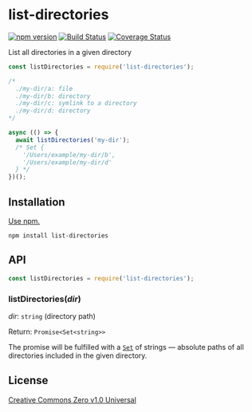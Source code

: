# list-directories

[![npm version](https://img.shields.io/npm/v/list-directories.svg)](https://www.npmjs.com/package/list-directories)
[![Build Status](https://travis-ci.org/shinnn/list-directories.svg?branch=master)](https://travis-ci.org/shinnn/list-directories)
[![Coverage Status](https://img.shields.io/coveralls/shinnn/list-directories.svg)](https://coveralls.io/github/shinnn/list-directories?branch=master)

List all directories in a given directory

```javascript
const listDirectories = require('list-directories');

/*
  ./my-dir/a: file
  ./my-dir/b: directory
  ./my-dir/c: symlink to a directory
  ./my-dir/d: directory
*/

async (() => {
  await listDirectories('my-dir');
  /* Set {
    '/Users/example/my-dir/b',
    '/Users/example/my-dir/d'
  } */
})();
```

## Installation

[Use npm.](https://docs.npmjs.com/cli/install)

```
npm install list-directories
```

## API

```javascript
const listDirectories = require('list-directories');
```

### listDirectories(*dir*)

*dir*: `string` (directory path)  
<!-- *options*: `Object` ([`readdir-sorted`](https://github.com/shinnn/readdir-sorted) options)  -->
Return: `Promise<Set<string>>`

The promise will be fulfilled with a [`Set`](https://developer.mozilla.org/docs/Web/JavaScript/Reference/Global_Objects/Set) of strings — absolute paths of all directories included in the given directory.

<!--
Options are directly passed to the underlying [`readdir-sorted`](https://github.com/shinnn/readdir-sorted#readdirsortedpath--options) to control the order of results.

```javascript
listDirectories('/dirs').then(files => {
  const iterator = files.keys();

  iterator.next().value; //=> '/dirs/10'
  iterator.next().value; //=> '/dirs/2a'
  iterator.next().value; //=> '/dirs/2A'
});

listDirectories('/dirs', {
  numeric: true,
  caseFirst: 'upper'
}).then(files => {
  const iterator = files.keys();

  iterator.next().value; //=> '/dirs/2A'
  iterator.next().value; //=> '/dirs/2a'
  iterator.next().value; //=> '/dirs/10'
});
```
-->
## License

[Creative Commons Zero v1.0 Universal](https://creativecommons.org/publicdomain/zero/1.0/deed)

